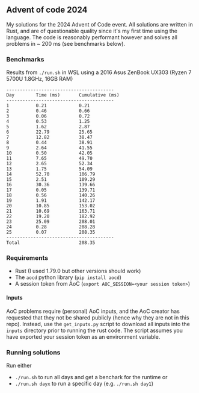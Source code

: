 ## Advent of code 2024
My solutions for the 2024 Advent of Code event. All solutions are written in Rust, and are of questionable quality since it's my first time using the language.
The code is reasonably performant however and solves all problems in ~ 200 ms (see benchmarks below).

### Benchmarks
Results from `./run.sh` in WSL using a 2016 Asus ZenBook UX303 (Ryzen 7 5700U 1.8GHz, 16GB RAM)
```
----------------------------------------
Day        Time (ms)       Cumulative (ms)
----------------------------------------
1          0.21            0.21
2          0.46            0.66
3          0.06            0.72
4          0.53            1.25
5          1.62            2.87
6          22.79           25.65
7          12.82           38.47
8          0.44            38.91
9          2.64            41.55
10         0.50            42.05
11         7.65            49.70
12         2.65            52.34
13         1.75            54.09
14         52.70           106.79
15         2.51            109.29
16         30.36           139.66
17         0.05            139.71
18         0.56            140.26
19         1.91            142.17
20         10.85           153.02
21         10.69           163.71
22         19.20           182.92
23         25.09           208.01
24         0.28            208.28
25         0.07            208.35
----------------------------------------
Total                      208.35
```

### Requirements
- Rust (I used 1.79.0 but other versions should work)
- The `aocd` python library (`pip install aocd`)
- A session token from AoC (`export AOC_SESSION=<your session token>`)

#### Inputs
AoC problems require (personal) AoC inputs, and the AoC creator has requested that they not be shared publicly (hence why they are not in this repo).
Instead, use the `get_inputs.py` script to download all inputs into the `inputs` directory prior to running the rust code.
The script assumes you have exported your session token as an environment variable.

### Running solutions
Run either
- `./run.sh` to run all days and get a benchark for the runtime
or
- `./run.sh dayx` to run a specific day (e.g. `./run.sh day1`)

